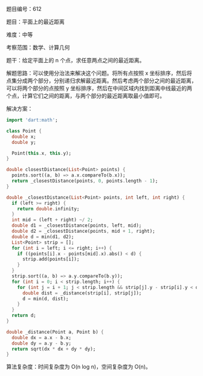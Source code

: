 题目编号：612

题目：平面上的最近距离

难度：中等

考察范围：数学、计算几何

题干：给定平面上的 n 个点，求任意两点之间的最近距离。

解题思路：可以使用分治法来解决这个问题。将所有点按照 x 坐标排序，然后将点集分成两个部分，分别递归求解最近距离。然后考虑两个部分之间的最近距离，可以将两个部分的点按照 y 坐标排序，然后在中间区域内找到距离中线最近的两个点，计算它们之间的距离，与两个部分的最近距离取最小值即可。

解决方案：

```dart
import 'dart:math';

class Point {
  double x;
  double y;

  Point(this.x, this.y);
}

double closestDistance(List<Point> points) {
  points.sort((a, b) => a.x.compareTo(b.x));
  return _closestDistance(points, 0, points.length - 1);
}

double _closestDistance(List<Point> points, int left, int right) {
  if (left >= right) {
    return double.infinity;
  }
  int mid = (left + right) ~/ 2;
  double d1 = _closestDistance(points, left, mid);
  double d2 = _closestDistance(points, mid + 1, right);
  double d = min(d1, d2);
  List<Point> strip = [];
  for (int i = left; i <= right; i++) {
    if ((points[i].x - points[mid].x).abs() < d) {
      strip.add(points[i]);
    }
  }
  strip.sort((a, b) => a.y.compareTo(b.y));
  for (int i = 0; i < strip.length; i++) {
    for (int j = i + 1; j < strip.length && strip[j].y - strip[i].y < d; j++) {
      double dist = _distance(strip[i], strip[j]);
      d = min(d, dist);
    }
  }
  return d;
}

double _distance(Point a, Point b) {
  double dx = a.x - b.x;
  double dy = a.y - b.y;
  return sqrt(dx * dx + dy * dy);
}
```

算法复杂度：时间复杂度为 O(n log n)，空间复杂度为 O(n)。